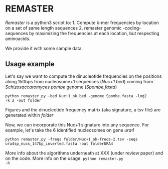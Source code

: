 


REMASTER
========
_Remaster_ is a python3 script to:
	1. Compute k-mer frequencies by location on a set of same length sequences 
	2. remaster genomic -coding- sequences by maximizing the frequencies at each location, but respecting aminoacids.

We provide it with some sample data.

Usage example
-------------

Let's say we want to compute the dinucleotide frequencies on the positions along 150bps from nucleosome+1 sequences (_Nuc+1.bed_) coming from _Schizosaccaromyces pombe_ genome (_Spombe.fasta_)

<code>python remaster.py -bed Nuc+1_ok.bed -genome Spombe.fasta -log2 -k 2 -out folder</code>

Figures and the dinucleotide frequency matrix (aka signature, a tsv file) are generated within _folder_

Now, we can incorporate this Nuc+1 signature into any sequence. For example, let's take the 6 identified nucleosomes on gene _ura4_

<code>python remaster.py -freqs folder/Nuc+1_ok-freqs-2.tsv -seqs ura4sp_nucs_147bp_inverted.fasta -out folderURA4</code>

More info about the algorithms underneath at XXX (under review paper) and on the code. More info on the usage: 
<code>python remaster.py -h</code> 
